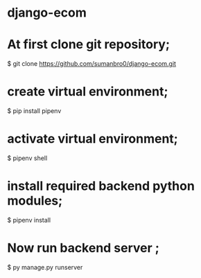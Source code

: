 # django-ecom
# At first clone git repository;
$ git clone https://github.com/sumanbro0/django-ecom.git 
# create virtual environment; 
$ pip install pipenv

# activate virtual environment;
$ pipenv shell

# install required backend python modules; 
$ pipenv install

# Now run backend server ;
$ py manage.py runserver
